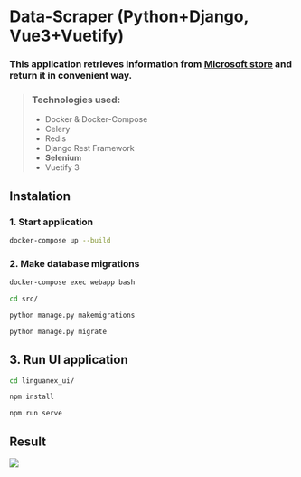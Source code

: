 # Data-Scraper (Python+Django, Vue3+Vuetify)


### This application retrieves information from  [Microsoft store](https://apps.microsoft.com/store/category/Business) and return it in convenient way.
> ### Technologies used:
>
> - Docker & Docker-Compose
> - Celery
> - Redis
> - Django Rest Framework
> - **Selenium**
> - Vuetify 3

## Instalation

### 1. Start application
```bash
docker-compose up --build
```

### 2. Make database migrations
```bash
docker-compose exec webapp bash
``` 
```bash
cd src/
``` 
```bash
python manage.py makemigrations
``` 
```bash
python manage.py migrate
``` 

## 3. Run UI application
```bash
cd linguanex_ui/
```
```bash
npm install
```
```bash
npm run serve
```


## Result 
[<img style="witdh:100px" src="https://res.cloudinary.com/djd9bqakh/image/upload/v1673859333/screanshot_vr0n9v.png">](https://res.cloudinary.com/djd9bqakh/image/upload/v1673859333/screanshot_vr0n9v.png)
